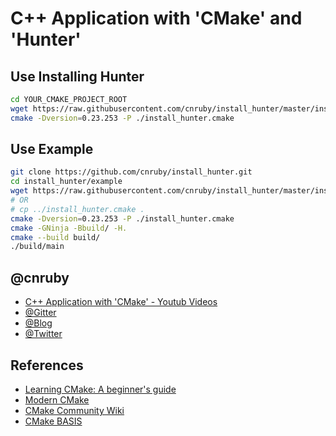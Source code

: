 # C++ Application with 'CMake' and 'Hunter'

## Use Installing Hunter
```bash
cd YOUR_CMAKE_PROJECT_ROOT
wget https://raw.githubusercontent.com/cnruby/install_hunter/master/install_hunter.cmake
cmake -Dversion=0.23.253 -P ./install_hunter.cmake
```

## Use Example
```bash
git clone https://github.com/cnruby/install_hunter.git
cd install_hunter/example
wget https://raw.githubusercontent.com/cnruby/install_hunter/master/install_hunter.cmake
# OR
# cp ../install_hunter.cmake .
cmake -Dversion=0.23.253 -P ./install_hunter.cmake
cmake -GNinja -Bbuild/ -H.
cmake --build build/
./build/main
```

## @cnruby
- [C++ Application with 'CMake' - Youtub Videos](https://github.com/cnruby/w3h1_cmake)
- [@Gitter](https://gitter.im/cnruby)
- [@Blog](https://www.blogger.com/blogger.g?tab=mj1&blogID=19758264#allposts/postNum=0)
- [@Twitter](https://twitter.com/cnruby)

## References
- [Learning CMake: A beginner's guide](https://tuannguyen68.gitbooks.io/learning-cmake-a-beginner-s-guide/content/index.html)
- [Modern CMake](https://cliutils.gitlab.io/modern-cmake/)
- [CMake Community Wiki](https://gitlab.kitware.com/cmake/community/-/wikis/home)
- [CMake BASIS](https://cmake-basis.github.io/quickstart.html)